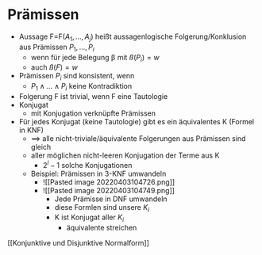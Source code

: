# Prämissen
+ Aussage F=F($A_1,...,A_j$) heißt aussagenlogische Folgerung/Konklusion aus Prämissen $P_1,...,P_i$
	+ wenn für jede Belegung β mit $ß(P_i)=w$ 
	+ auch $ß(F)=w$
+ Prämissen $P_i$ sind konsistent, wenn
	+ $P_1∧...∧P_i$ keine Kontradiktion
+ Folgerung F ist trivial, wenn F eine Tautologie
+ Konjugat
	+ mit Konjugation verknüpfte Prämissen
+ Für jedes Konjugat (keine Tautologie) gibt es ein äquivalentes K (Formel in KNF)
	+ ==> alle nicht-triviale/äquivalente Folgerungen aus Prämissen sind gleich
	+ aller möglichen nicht-leeren Konjugation der Terme aus K
		+ $2^l-1$ solche Konjugationen
	+ Beispiel: Prämissen in 3-KNF umwandeln
		+ ![[Pasted image 20220403104726.png]]
		+ ![[Pasted image 20220403104749.png]]
			+   Jede Prämisse in DNF umwandeln
			+   diese Formlen sind unsere $K_i$
			+   K ist Konjugat aller $K_i$
				+   äquivalente streichen

 [[Konjunktive und Disjunktive Normalform]]